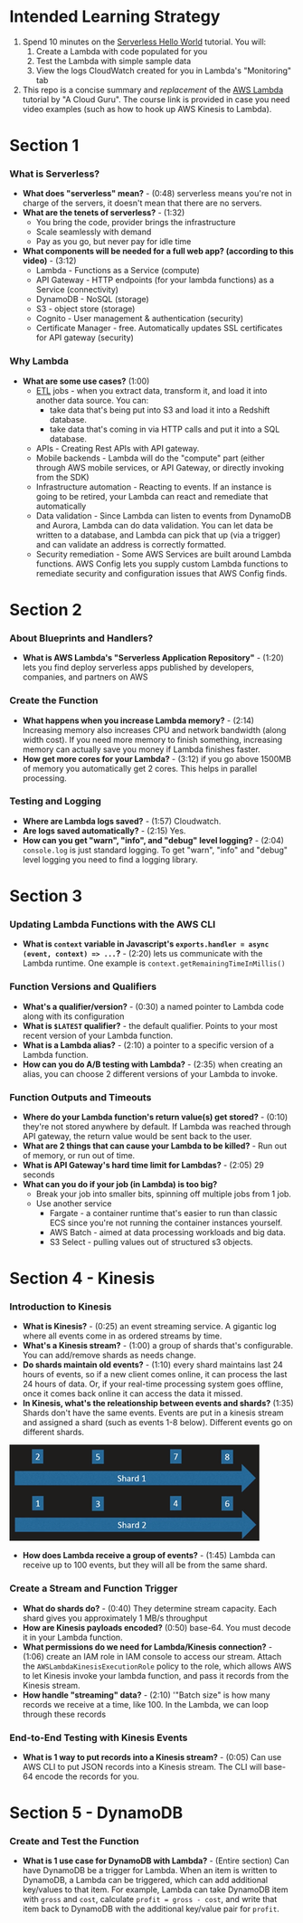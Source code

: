 # Intended Learning Strategy

1. Spend 10 minutes on the [Serverless Hello World](https://aws.amazon.com/getting-started/tutorials/run-serverless-code) tutorial. You will:
    1. Create a Lambda with code populated for you
    1. Test the Lambda with simple sample data
    1. View the logs CloudWatch created for you in Lambda's "Monitoring" tab
1. This repo is a concise summary and _replacement_ of the [AWS Lambda](https://acloud.guru/learn/aws-lambda) tutorial by "A Cloud Guru". The course link is provided in case you need video examples (such as how to hook up AWS Kinesis to Lambda).


# Section 1

### What is Serverless?

- __What does "serverless" mean?__ - (0:48) serverless means you're not in charge of the servers, it doesn't mean that there are no servers.
- __What are the tenets of serverless?__ - (1:32)
  - You bring the code, provider brings the infrastructure
  - Scale seamlessly with demand
  - Pay as you go, but never pay for idle time
- __What components will be needed for a full web app? (according to this video)__ - (3:12)
  - Lambda - Functions as a Service (compute)
  - API Gateway - HTTP endpoints (for your lambda functions) as a Service (connectivity)
  - DynamoDB - NoSQL (storage)
  - S3 - object store (storage)
  - Cognito - User management & authentication (security)
  - Certificate Manager - free. Automatically updates SSL certificates for API gateway (security)

### Why Lambda

- __What are some use cases?__ (1:00)
  - [ETL](https://www.webopedia.com/TERM/E/ETL.html) jobs - when you extract data, transform it, and load it into another data source. You can:
    - take data that's being put into S3 and load it into a Redshift database.
    - take data that's coming in via HTTP calls and put it into a SQL database.
  - APIs - Creating Rest APIs with API gateway.
  - Mobile backends - Lambda will do the "compute" part (either through AWS mobile services, or API Gateway, or directly invoking from the SDK)
  - Infrastructure automation - Reacting to events. If an instance is going to be retired, your Lambda can react and remediate that automatically
  - Data validation - Since Lambda can listen to events from DynamoDB and Aurora, Lambda can do data validation. You can let data be written to a database, and Lambda can pick that up (via a trigger) and can validate an address is correctly formatted.
  - Security remediation - Some AWS Services are built around Lambda functions. AWS Config lets you supply custom Lambda functions to remediate security and configuration issues that AWS Config finds.


# Section 2

### About Blueprints and Handlers?

- __What is AWS Lambda's "Serverless Application Repository"__ - (1:20) lets you find deploy serverless apps published by developers, companies, and partners on AWS

### Create the Function

- __What happens when you increase Lambda memory?__ - (2:14) Increasing memory also increases CPU and network bandwidth (along width cost). If you need more memory to finish something, increasing memory can actually save you money if Lambda finishes faster.
- __How get more cores for your Lambda?__ - (3:12) if you go above 1500MB of memory you automatically get 2 cores. This helps in parallel processing.

### Testing and Logging

- __Where are Lambda logs saved?__ - (1:57) Cloudwatch.
- __Are logs saved automatically?__ - (2:15) Yes.
- __How can you get "warn", "info", and "debug" level logging?__ - (2:04) `console.log` is just standard logging. To get "warn", "info" and "debug" level logging you need to find a logging library.


# Section 3

### Updating Lambda Functions with the AWS CLI

- __What is `context` variable in Javascript's `exports.handler = async (event, context) => ...`?__ - (2:20) lets us communicate with the Lambda runtime. One example is `context.getRemainingTimeInMillis()`

### Function Versions and Qualifiers

- __What's a qualifier/version?__ - (0:30) a named pointer to Lambda code along with its configuration
- __What is `$LATEST` qualifier?__ - the default qualifier. Points to your most recent version of your Lambda function.
- __What is a Lambda alias?__ - (2:10) a pointer to a specific version of a Lambda function.
- __How can you do A/B testing with Lambda?__ - (2:35) when creating an alias, you can choose 2 different versions of your Lambda to invoke.

### Function Outputs and Timeouts

- __Where do your Lambda function's return value(s) get stored?__ - (0:10) they're not stored anywhere by default. If Lambda was reached through API gateway, the return value would be sent back to the user.
- __What are 2 things that can cause your Lambda to be killed?__ - Run out of memory, or run out of time.
- __What is API Gateway's hard time limit for Lambdas?__ - (2:05) 29 seconds
- __What can you do if your job (in Lambda) is too big?__
  - Break your job into smaller bits, spinning off multiple jobs from 1 job.
  - Use another service
    - Fargate - a container runtime that's easier to run than classic ECS since you're not running the container instances yourself.
    - AWS Batch - aimed at data processing workloads and big data.
    - S3 Select - pulling values out of structured s3 objects.


# Section 4 - Kinesis

### Introduction to Kinesis

- __What is Kinesis?__ - (0:25) an event streaming service. A gigantic log where all events come in as ordered streams by time.
- __What's a Kinesis stream?__ - (1:00) a group of shards that's configurable. You can add/remove shards as needs change.
- __Do shards maintain old events?__ - (1:10) every shard maintains last 24 hours of events, so if a new client comes online, it can process the last 24 hours of data. Or, if your real-time processing system goes offline, once it comes back online it can access the data it missed.
- __In Kinesis, what's the releationship between events and shards?__ (1:35) Shards don't have the same events. Events are put in a kinesis stream and assigned a shard (such as events 1-8 below). Different events go on different shards.

![Shards](images/shards.png)

- __How does Lambda receive a group of events?__ - (1:45) Lambda can receive up to 100 events, but they will all be from the same shard.

### Create a Stream and Function Trigger

- __What do shards do?__ - (0:40) They determine stream capacity. Each shard gives you approximately 1 MB/s throughput
- __How are Kinesis payloads encoded?__ (0:50) base-64. You must decode it in your Lambda function.
- __What permissions do we need for Lambda/Kinesis connection?__ - (1:06) create an IAM role in IAM console to access our stream. Attach the `AWSLambdaKinesisExecutionRole` policy to the role, which allows AWS to let Kinesis invoke your lambda function, and pass it records from the Kinesis stream.
- __How handle "streaming" data?__ - (2:10) '"Batch size" is how many records we receive at a time, like 100. In the Lambda, we can loop through these records

### End-to-End Testing with Kinesis Events

- __What is 1 way to put records into a Kinesis stream?__ - (0:05) Can use AWS CLI to put JSON records into a Kinesis stream. The CLI will base-64 encode the records for you.

# Section 5 - DynamoDB

### Create and Test the Function

- __What is 1 use case for DynamoDB with Lambda?__ - (Entire section) Can have DynamoDB be a trigger for Lambda. When an item is written to DynamoDB, a Lambda can be triggered, which can add additional key/values to that item. For example, Lambda can take DynamoDB item with `gross` and `cost`, calculate `profit = gross - cost`, and write that item back to DynamoDB with the additional key/value pair for `profit`.
